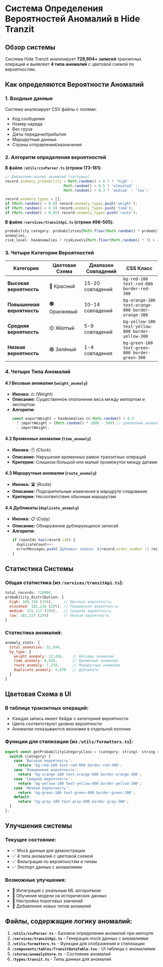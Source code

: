 # Система Определения Вероятностей Аномалий в Hide Tranzit

## Обзор системы

Система Hide Tranzit анализирует **728,904+ записей** транзитных операций и выявляет **4 типа аномалий** с цветовой схемой по вероятностям.

## Как определяются Вероятности Аномалий

### 1. Входные данные
Система анализирует CSV файлы с полями:
- Код сообщения
- Номер наряда  
- Вес груза
- Даты передачи/прибытия
- Маршрутные данные
- Страны отправления/назначения

### 2. Алгоритм определения вероятностей

**В файле `/utils/csvParser.ts` (строки 173-181):**
```javascript
// Добавляем анализ аномалий (заглушка)
record.anomaly_probability = Math.random() > 0.7 ? 'high' : 
                           Math.random() > 0.5 ? 'elevated' :
                           Math.random() > 0.3 ? 'medium' : 'low';

record.anomaly_types = [];
if (Math.random() > 0.8) record.anomaly_types.push('weight');
if (Math.random() > 0.9) record.anomaly_types.push('time');
if (Math.random() > 0.85) record.anomaly_types.push('route');
```

**В файле `/services/transitApi.ts` (строки 496-505):**
```javascript
probability_category: probabilities[Math.floor(Math.random() * probabilities.length)],
anomalies,
risk_level: hasAnomalies ? riskLevels[Math.floor(Math.random() * 3) + 2] : riskLevels[Math.floor(Math.random() * 2)], // выше риск при аномалиях
```

### 3. Четыре Категории Вероятностей

| Категория | Цветовая Схема | Диапазон Совпадений | CSS Класс |
|-----------|---------------|-------------------|-----------|
| **Высокая вероятность** | 🔴 Красный | 15-20 совпадений | `bg-red-100 text-red-800 border-red-300` |
| **Повышенная вероятность** | 🟠 Оранжевый | 10-14 совпадений | `bg-orange-100 text-orange-800 border-orange-300` |
| **Средняя вероятность** | 🟡 Жёлтый | 5-9 совпадений | `bg-yellow-100 text-yellow-800 border-yellow-300` |
| **Низкая вероятность** | 🟢 Зелёный | 1-4 совпадения | `bg-green-100 text-green-800 border-green-300` |

### 4. Четыре Типа Аномалий

#### 4.1 Весовые аномалии (`weight_anomaly`)
- **Иконка:** ⚖️ (Weight)
- **Описание:** Существенное отклонение веса между импортом и экспортом
- **Алгоритм:** 
  ```javascript
  const exportWeight = hasAnomalies && Math.random() > 0.5 
    ? importWeight + (Math.random() * 1000 - 500) // добавляем аномалию веса
    : importWeight;
  ```

#### 4.2 Временные аномалии (`time_anomaly`)
- **Иконка:** 🕐 (Clock)
- **Описание:** Нарушение временных рамок транзитных операций
- **Критерии:** Слишком большой или малый промежуток между датами

#### 4.3 Маршрутные аномалии (`route_anomaly`)
- **Иконка:** 🛣️ (Route)
- **Описание:** Подозрительные изменения в маршруте следования
- **Критерии:** Несоответствие обычным маршрутам

#### 4.4 Дубликаты (`duplicate_anomaly`)
- **Иконка:** 📋 (Copy)
- **Описание:** Обнаружение дублирующихся записей
- **Алгоритм:** 
  ```javascript
  if (seenIds.has(record.id)) {
    duplicateCount++;
    errorMessages.push(`Дубликат записи: ${record.order_number || record.message_code || 'неизвестно'}`);
  }
  ```

## Статистика Системы

### Общая статистика (из `/services/transitApi.ts`):
```javascript
total_records: 728904,
probability_distribution: {
  high: 109,336 (15%),     // Высокая вероятность
  elevated: 182,226 (25%), // Повышенная вероятность  
  medium: 255,117 (35%),   // Средняя вероятность
  low: 182,225 (25%)       // Низкая вероятность
}
```

### Статистика аномалий:
```javascript
anomaly_stats: {
  total_anomalies: 32,694,
  by_type: {
    weight_anomaly: 12,456,    // Весовые аномалии
    time_anomaly: 8,934,       // Временные аномалии
    route_anomaly: 7,234,      // Маршрутные аномалии
    duplicate_anomaly: 4,070   // Дубликаты
  }
}
```

## Цветовая Схема в UI

### В таблице транзитных операций:
- Каждая запись имеет бейдж с категорией вероятности
- Цвета соответствуют уровню вероятности
- Аномалии показываются иконками в отдельной колонке

### Функции для стилизации (из `/utils/formatters.ts`):
```javascript
export const getProbabilityCategoryClass = (category: string): string => {
  switch (category) {
    case 'Высокая вероятность':
      return 'bg-red-100 text-red-800 border-red-300';
    case 'Повышенная вероятность':
      return 'bg-orange-100 text-orange-800 border-orange-300';
    case 'Средняя вероятность':
      return 'bg-yellow-100 text-yellow-800 border-yellow-300';
    case 'Низкая вероятность':
      return 'bg-green-100 text-green-800 border-green-300';
    default:
      return 'bg-gray-100 text-gray-800 border-gray-300';
  }
};
```

## Улучшения системы

### Текущее состояние:
- ✅ Mock данные для демонстрации
- ✅ 4 типа аномалий с цветовой схемой
- ✅ Фильтрация по вероятностям и типам
- ✅ Экспорт данных с аномалиями

### Возможные улучшения:
- 🔄 Интеграция с реальным ML алгоритмом
- 🔄 Обучение модели на исторических данных
- 🔄 Настройка пороговых значений
- 🔄 Добавление новых типов аномалий

## Файлы, содержащие логику аномалий:

1. **`/utils/csvParser.ts`** - Базовое определение аномалий при импорте
2. **`/services/transitApi.ts`** - Генерация mock данных с аномалиями
3. **`/utils/formatters.ts`** - Функции для отображения и стилизации
4. **`/components/tables/TransitDataTable.tsx`** - UI таблицы с аномалиями
5. **`/stores/anomalyStore.ts`** - Состояние аномалий
6. **`/types/transit.ts`** - Типы данных для аномалий